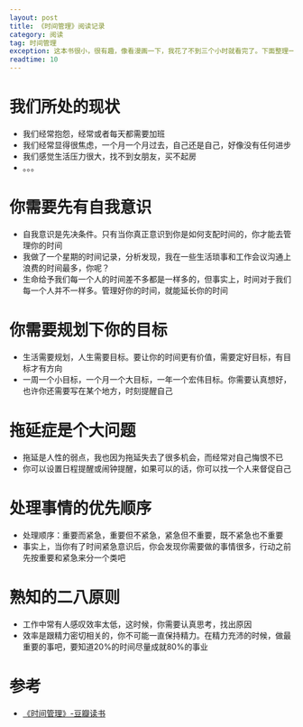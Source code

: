 ```yaml
---
layout: post
title: 《时间管理》阅读记录
category: 阅读
tag: 时间管理
exception: 这本书很小，很有趣，像看漫画一下，我花了不到三个小时就看完了。下面整理一些我感觉很重要的点，希望能让你产生共鸣
readtime: 10
---
```


# 我们所处的现状
* 我们经常抱怨，经常或者每天都需要加班
* 我们经常显得很焦虑，一个月一个月过去，自己还是自己，好像没有任何进步
* 我们感觉生活压力很大，找不到女朋友，买不起房
* 。。。

# 你需要先有自我意识
* 自我意识是先决条件。只有当你真正意识到你是如何支配时间的，你才能去管理你的时间
* 我做了一个星期的时间记录，分析发现，我在一些生活琐事和工作会议沟通上浪费的时间最多，你呢？
* 生命给予我们每一个人的时间差不多都是一样多的，但事实上，时间对于我们每一个人并不一样多。管理好你的时间，就能延长你的时间

# 你需要规划下你的目标
* 生活需要规划，人生需要目标。要让你的时间更有价值，需要定好目标，有目标才有方向
* 一周一个小目标，一个月一个大目标，一年一个宏伟目标。你需要认真想好，也许你还需要写在某个地方，时刻提醒自己

# 拖延症是个大问题
* 拖延是人性的弱点，我也因为拖延失去了很多机会，而经常对自己悔恨不已
* 你可以设置日程提醒或闹钟提醒，如果可以的话，你可以找一个人来督促自己

# 处理事情的优先顺序
* 处理顺序：重要而紧急，重要但不紧急，紧急但不重要，既不紧急也不重要
* 事实上，当你有了时间紧急意识后，你会发现你需要做的事情很多，行动之前先按重要和紧急来分一个类吧

# 熟知的二八原则
* 工作中常有人感叹效率太低，这时候，你需要认真思考，找出原因
* 效率是跟精力密切相关的，你不可能一直保持精力。在精力充沛的时候，做最重要的事吧，要知道20%的时间尽量成就80%的事业

# 参考
* [《时间管理》-豆瓣读书](https://book.douban.com/subject/7001106/)

